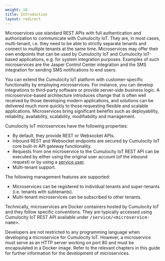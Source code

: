 ```yaml
---
weight: 10
title: Introduction
layout: redirect
---
```


Microservices use standard REST APIs with full authentication and authorization to communicate with Cumulocity IoT. They are, in most cases, multi-tenant, i.e. they need to be able to strictly separate tenants and connect to multiple tenants at the same time.
Microservices may offer their own endpoints that can be used by Cumulocity IoT and Cumulocity IoT-based applications, e.g. for system integration purposes. Examples of such microservices are the Jasper Control Center integration and the SMS integration for sending SMS notifications to end users.

You can extend the Cumulocity IoT platform with customer-specific functionality by employing microservices. For instance, you can develop integrations to third-party software or provide server-side business logic. A microservice-based architecture introduces change that is often well received by those developing modern applications, and solutions can be delivered much more quickly to those requesting flexible and scalable applications. Microservices bring significant benefits such as deployability, reliability, availability, scalability, modifiability and management.

Cumulocity IoT microservices have the following properties:

- By default, they provide REST or Websocket APIs.
- Inbound REST and Websocket endpoints are secured by Cumulocity IoT core built-in API gateway functionality.
- Requests from one microservice to the Cumulocity IoT REST API can be executed by either using the original user account (of the inbound request) or by using a [service user](/microservice-sdk/concept/#users-and-roles).
- Multi-tenant support.

The following management features are supported:

- Microservices can be registered to individual tenants and super-tenants (i.e. tenants with subtenants).
- Multi-tenant microservices can be subscribed to other tenants.

Technically, microservices are Docker containers hosted by Cumulocity IoT and they follow specific conventions. They are typically accessed using Cumulocity IoT REST API available under <kbd>/service/&lt;microservice-name&gt;</kbd>.

Developers are not restricted to any programming language when developing a microservice for Cumulocity IoT. However, a microservice must serve as an HTTP server working on port 80 and must be encapsulated in a Docker image. Refer to the relevant chapters in this guide for further information for the development of microservices.
